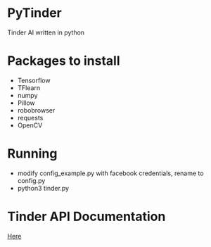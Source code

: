 # PyTinder

Tinder AI written in python

# Packages to install
- Tensorflow
- TFlearn
- numpy
- Pillow
- robobrowser
- requests
- OpenCV

# Running
- modify config_example.py with facebook credentials, rename to config.py
- python3 tinder.py

# Tinder API Documentation
<a href='https://gist.github.com/rtt/10403467#file-tinder-api-documentation-md'>Here</a>
